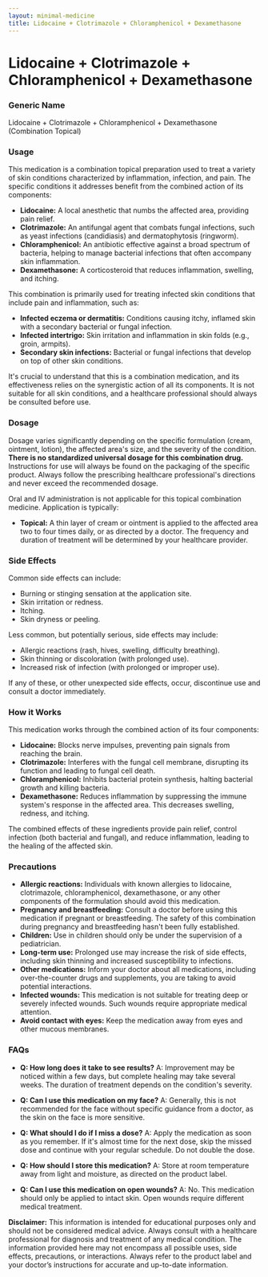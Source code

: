```yaml
---
layout: minimal-medicine
title: Lidocaine + Clotrimazole + Chloramphenicol + Dexamethasone
---
```


# Lidocaine + Clotrimazole + Chloramphenicol + Dexamethasone
### Generic Name
Lidocaine + Clotrimazole + Chloramphenicol + Dexamethasone (Combination Topical)


### Usage

This medication is a combination topical preparation used to treat a variety of skin conditions characterized by inflammation, infection, and pain.  The specific conditions it addresses benefit from the combined action of its components:

* **Lidocaine:** A local anesthetic that numbs the affected area, providing pain relief.
* **Clotrimazole:** An antifungal agent that combats fungal infections, such as yeast infections (candidiasis) and dermatophytosis (ringworm).
* **Chloramphenicol:** An antibiotic effective against a broad spectrum of bacteria, helping to manage bacterial infections that often accompany skin inflammation.
* **Dexamethasone:** A corticosteroid that reduces inflammation, swelling, and itching.

This combination is primarily used for treating infected skin conditions that include pain and inflammation, such as:

* **Infected eczema or dermatitis:**  Conditions causing itchy, inflamed skin with a secondary bacterial or fungal infection.
* **Infected intertrigo:** Skin irritation and inflammation in skin folds (e.g., groin, armpits).
* **Secondary skin infections:** Bacterial or fungal infections that develop on top of other skin conditions.

It's crucial to understand that this is a combination medication, and its effectiveness relies on the synergistic action of all its components. It is not suitable for all skin conditions, and a healthcare professional should always be consulted before use.


### Dosage

Dosage varies significantly depending on the specific formulation (cream, ointment, lotion), the affected area's size, and the severity of the condition.  **There is no standardized universal dosage for this combination drug.**  Instructions for use will always be found on the packaging of the specific product.  Always follow the prescribing healthcare professional's directions and never exceed the recommended dosage.

Oral and IV administration is not applicable for this topical combination medicine.  Application is typically:

* **Topical:**  A thin layer of cream or ointment is applied to the affected area two to four times daily, or as directed by a doctor.  The frequency and duration of treatment will be determined by your healthcare provider.


### Side Effects

Common side effects can include:

* Burning or stinging sensation at the application site.
* Skin irritation or redness.
* Itching.
* Skin dryness or peeling.


Less common, but potentially serious, side effects may include:

* Allergic reactions (rash, hives, swelling, difficulty breathing).
* Skin thinning or discoloration (with prolonged use).
* Increased risk of infection (with prolonged or improper use).


If any of these, or other unexpected side effects, occur, discontinue use and consult a doctor immediately.


### How it Works

This medication works through the combined action of its four components:

* **Lidocaine:** Blocks nerve impulses, preventing pain signals from reaching the brain.
* **Clotrimazole:** Interferes with the fungal cell membrane, disrupting its function and leading to fungal cell death.
* **Chloramphenicol:** Inhibits bacterial protein synthesis, halting bacterial growth and killing bacteria.
* **Dexamethasone:**  Reduces inflammation by suppressing the immune system's response in the affected area. This decreases swelling, redness, and itching.


The combined effects of these ingredients provide pain relief, control infection (both bacterial and fungal), and reduce inflammation, leading to the healing of the affected skin.


### Precautions

* **Allergic reactions:**  Individuals with known allergies to lidocaine, clotrimazole, chloramphenicol, dexamethasone, or any other components of the formulation should avoid this medication.
* **Pregnancy and breastfeeding:** Consult a doctor before using this medication if pregnant or breastfeeding. The safety of this combination during pregnancy and breastfeeding hasn't been fully established.
* **Children:** Use in children should only be under the supervision of a pediatrician.
* **Long-term use:** Prolonged use may increase the risk of side effects, including skin thinning and increased susceptibility to infections.
* **Other medications:** Inform your doctor about all medications, including over-the-counter drugs and supplements, you are taking to avoid potential interactions.
* **Infected wounds:**  This medication is not suitable for treating deep or severely infected wounds.  Such wounds require appropriate medical attention.
* **Avoid contact with eyes:**  Keep the medication away from eyes and other mucous membranes.


### FAQs

* **Q: How long does it take to see results?**  A:  Improvement may be noticed within a few days, but complete healing may take several weeks.  The duration of treatment depends on the condition's severity.

* **Q: Can I use this medication on my face?** A:  Generally, this is not recommended for the face without specific guidance from a doctor, as the skin on the face is more sensitive.

* **Q: What should I do if I miss a dose?** A:  Apply the medication as soon as you remember. If it's almost time for the next dose, skip the missed dose and continue with your regular schedule. Do not double the dose.

* **Q: How should I store this medication?** A:  Store at room temperature away from light and moisture, as directed on the product label.

* **Q: Can I use this medication on open wounds?** A: No.  This medication should only be applied to intact skin.  Open wounds require different medical treatment.

**Disclaimer:** This information is intended for educational purposes only and should not be considered medical advice.  Always consult with a healthcare professional for diagnosis and treatment of any medical condition.  The information provided here may not encompass all possible uses, side effects, precautions, or interactions.  Always refer to the product label and your doctor’s instructions for accurate and up-to-date information.
